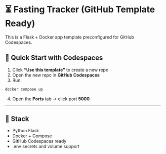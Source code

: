 
# ⏳ Fasting Tracker (GitHub Template Ready)

This is a Flask + Docker app template preconfigured for GitHub Codespaces.

## 🚀 Quick Start with Codespaces

1. Click **“Use this template”** to create a new repo
2. Open the new repo in **GitHub Codespaces**
3. Run:

```bash
docker compose up
```

4. Open the **Ports** tab → click port **5000**

---

## 🔧 Stack

- Python Flask
- Docker + Compose
- GitHub Codespaces ready
- .env secrets and volume support
